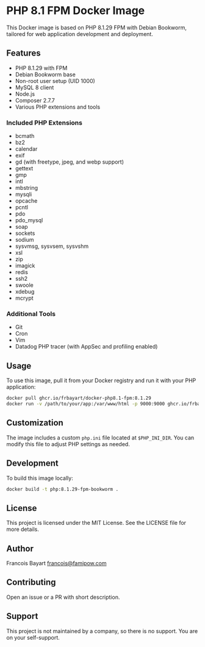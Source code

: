 # PHP 8.1 FPM Docker Image

This Docker image is based on PHP 8.1.29 FPM with Debian Bookworm, tailored for web application development and deployment.

## Features

- PHP 8.1.29 with FPM
- Debian Bookworm base
- Non-root user setup (UID 1000)
- MySQL 8 client
- Node.js
- Composer 2.7.7
- Various PHP extensions and tools

### Included PHP Extensions

- bcmath
- bz2
- calendar
- exif
- gd (with freetype, jpeg, and webp support)
- gettext
- gmp
- intl
- mbstring
- mysqli
- opcache
- pcntl
- pdo
- pdo_mysql
- soap
- sockets
- sodium
- sysvmsg, sysvsem, sysvshm
- xsl
- zip
- imagick
- redis
- ssh2
- swoole
- xdebug
- mcrypt

### Additional Tools

- Git
- Cron
- Vim
- Datadog PHP tracer (with AppSec and profiling enabled)

## Usage

To use this image, pull it from your Docker registry and run it with your PHP application:

```bash
docker pull ghcr.io/frbayart/docker-php8.1-fpm:8.1.29
docker run -v /path/to/your/app:/var/www/html -p 9000:9000 ghcr.io/frbayart/docker-php8.1-fpm:8.1.29
```

## Customization

The image includes a custom `php.ini` file located at `$PHP_INI_DIR`. You can modify this file to adjust PHP settings as needed.

## Development

To build this image locally:

```bash
docker build -t php:8.1.29-fpm-bookworm .
```

## License

This project is licensed under the MIT License. See the LICENSE file for more details.

## Author

Francois Bayart <francois@famipow.com>

## Contributing

Open an issue or a PR with short description.

## Support

This project is not maintained by a company, so there is no support. You are on your self-support.
